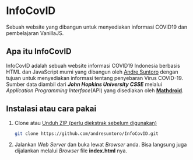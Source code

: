 # InfoCovID
Sebuah website yang dibangun untuk menyediakan informasi COVID19 dan pembelajaran VanillaJS.

## Apa itu InfoCovID

InfoCovID adalah sebuah website informasi COVID19 Indonesia berbasis HTML dan JavaScript murni yang dibangun oleh [Andre Suntoro](https://github.com/andresuntoro) dengan tujuan untuk menyediakan informasi tentang penyebaran Virus COVID-19. Sumber data diambil dari ***John Hopkins University CSSE*** melalui _Application Programming Interface_(API) yang disediakan oleh [**Mathdroid**](https://covid19.mathdro.id).

## Instalasi atau cara pakai

1. Clone atau [Unduh ZIP (perlu diekstrak sebelum digunakan)](https://codeload.github.com/andresuntoro/InfoCovID/zip/master)

    ```bash
    git clone https://github.com/andresuntoro/InfoCovID.git
    ```

2. Jalankan _Web Server_ dan buka lewat _Browser_ anda. Bisa langsung juga dijalankan melalui _Browser_ file **index.html** nya.
